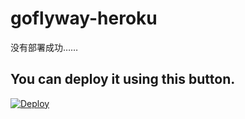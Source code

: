 # goflyway-heroku

没有部署成功……

## You can deploy it using this button.
[![Deploy](https://www.herokucdn.com/deploy/button.svg)](https://heroku.com/deploy?template=https://github.com/wizos/goflyway-heroku)
